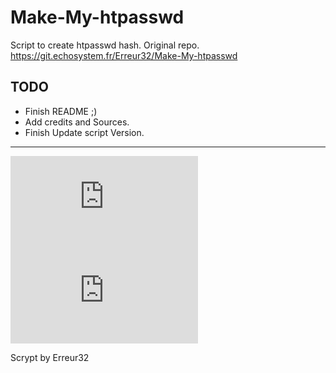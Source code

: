 # Make-My-htpasswd

Script to create  htpasswd hash.
Original repo. https://git.echosystem.fr/Erreur32/Make-My-htpasswd


##  TODO 

 - Finish README ;)
 - Add credits and Sources.
 - Finish Update script Version.


**********************************************************

![](https://upfile.echosystem.fr/plugins/imageviewer/site/direct.php?s=5xg&/screenshot.Make-My-htpasswd.jpg)
![](https://upfile.echosystem.fr/plugins/imageviewer/site/direct.php?s=5xh&/Screenshot-2018-2-21_https_tools_echosystem_fr.png)

 Scrypt by Erreur32
 